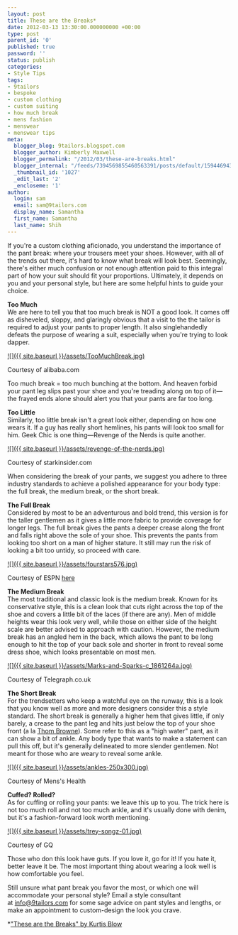 ```yaml
---
layout: post
title: These are the Breaks*
date: 2012-03-13 13:30:00.000000000 +00:00
type: post
parent_id: '0'
published: true
password: ''
status: publish
categories:
- Style Tips
tags:
- 9tailors
- bespoke
- custom clothing
- custom suiting
- how much break
- mens fashion
- menswear
- menswear tips
meta:
  blogger_blog: 9tailors.blogspot.com
  blogger_author: Kimberly Maxwell
  blogger_permalink: "/2012/03/these-are-breaks.html"
  blogger_internal: "/feeds/7394569855460563391/posts/default/1594469432186398290"
  _thumbnail_id: '1027'
  _edit_last: '2'
  _encloseme: '1'
author:
  login: sam
  email: sam@9tailors.com
  display_name: Samantha
  first_name: Samantha
  last_name: Shih
---
```

If you're a custom clothing aficionado, you understand the importance of the pant break: where your trousers meet your shoes. However, with all of the trends out there, it's hard to know what break will look best. Seemingly, there's either much confusion or not enough attention paid to this integral part of how your suit should fit your proportions. Ultimately, it depends on you and your personal style, but here are some helpful hints to guide your choice.

**Too Much**  
We are here to tell you that too much break is NOT a good look. It comes off as disheveled, sloppy, and glaringly obvious that a visit to the the tailor is required to adjust your pants to proper length. It also singlehandedly defeats the purpose of wearing a suit, especially when you're trying to look dapper.

[![]({{ site.baseurl }}/assets/TooMuchBreak.jpg)](http://4.bp.blogspot.com/-K-hhyGn4ZCQ/T159rdM4kqI/AAAAAAAAAAw/pEp-lZw1rsc/s1600/TooMuchBreak.jpg)

Courtesy of alibaba.com

Too much break = too much bunching at the bottom. And heaven forbid your pant leg slips past your shoe and you're treading along on top of it—the frayed ends alone should alert you that your pants are far too long.

**Too Little**  
Similarly, too little break isn't a great look either, depending on how one wears it. If a guy has really short hemlines, his pants will look too small for him. Geek Chic is one thing—Revenge of the Nerds is quite another.

[![]({{ site.baseurl }}/assets/revenge-of-the-nerds.jpg)](http://4.bp.blogspot.com/-CuWIS9eZsR8/T15_NETvLDI/AAAAAAAAAA4/KkKXoqeaKyw/s1600/revenge-of-the-nerds.jpg)

Courtesy of starkinsider.com

When considering the break of your pants, we suggest you adhere to three industry standards to achieve a polished appearance for your body type: the full break, the medium break, or the short break.

****The Full Break****  
Considered by most to be an adventurous and bold trend, this version is for the taller gentlemen as it gives a little more fabric to provide coverage for longer legs. The full break gives the pants a deeper crease along the front and falls right above the sole of your shoe. This prevents the pants from looking too short on a man of higher stature. It still may run the risk of looking a bit too untidy, so proceed with care.

[![]({{ site.baseurl }}/assets/fourstars576.jpg)](http://3.bp.blogspot.com/-rLRppp7-3zw/T16DpFnZTTI/AAAAAAAAABA/JegXD0O0G5w/s1600/fourstars576.jpg)

Courtesy of ESPN [here](http://espn.go.com/blog/boston/celtics/post/_/id/4680939/all-star-2011-four-stars)

**The Medium Break**  
The most traditional and classic look is the medium break. Known for its conservative style, this is a clean look that cuts right across the top of the shoe and covers a little bit of the laces (if there are any). Men of middle heights wear this look very well, while those on either side of the height scale are better advised to approach with caution. However, the medium break has an angled hem in the back, which allows the pant to be long enough to hit the top of your back sole and shorter in front to reveal some dress shoe, which looks presentable on most men.

[![]({{ site.baseurl }}/assets/Marks-and-Sparks-c_1861264a.jpg)](http://2.bp.blogspot.com/-mta6U1faf8Y/T16R93j-P0I/AAAAAAAAABQ/6OiNuUI1a6M/s1600/Marks-and-Sparks-c_1861264a.jpg)

Courtesy of Telegraph.co.uk

  
**The Short Break**  
For the trendsetters who keep a watchful eye on the runway, this is a look that you know well as more and more designers consider this a style standard. The short break is generally a higher hem that gives little, if only barely, a crease to the pant leg and hits just below the top of your shoe front (a la [Thom Browne](http://guy.com/2011/10/12/covering-your-ass-thom-brownes-silly-pants-make-sense/)). Some refer to this as a "high water" pant, as it can show a bit of ankle. Any body type that wants to make a statement can pull this off, but it's generally delineated to more slender gentlemen. Not meant for those who are weary to reveal some ankle.

[![]({{ site.baseurl }}/assets/ankles-250x300.jpg)](http://3.bp.blogspot.com/-Ygw3tUjiSxg/T16WX0EnPeI/AAAAAAAAABY/BfU1m6vrXDY/s1600/ankles-250x300.jpg)

Courtesy of Mens's Health

**Cuffed? Rolled?**  
As for cuffing or rolling your pants: we leave this up to you. The trick here is not too much roll and not too much ankle, and it's usually done with denim, but it's a fashion-forward look worth mentioning.

[![]({{ site.baseurl }}/assets/trey-songz-01.jpg)](http://4.bp.blogspot.com/-nANbV2YmdKo/T16Qk8OYKfI/AAAAAAAAABI/i8laKfBkB7o/s1600/trey-songz-01.jpg)

Courtesy of GQ

Those who don this look have guts. If you love it, go for it! If you hate it, better leave it be. The most important thing about wearing a look well is how comfortable you feel.

Still unsure what pant break you favor the most, or which one will accommodate your personal style? Email a style consultant at [info@9tailors.com](mailto:info@9tailors.com) for some sage advice on pant styles and lengths, or make an appointment to custom-design the look you crave.

*["These are the Breaks" by Kurtis Blow](http://www.youtube.com/watch?v=5ZDUEilS5M4)